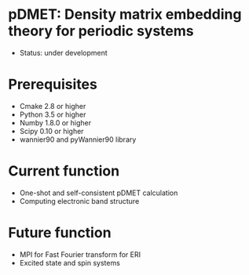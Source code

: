 # pDMET: Density matrix embedding theory for periodic systems 
- Status: under development

# Prerequisites
- Cmake 2.8 or higher
- Python 3.5 or higher
- Numby 1.8.0 or higher
- Scipy 0.10 or higher 
- wannier90 and pyWannier90 library 

# Current function
- One-shot and self-consistent pDMET calculation
- Computing electronic band structure

# Future function
- MPI for Fast Fourier transform for ERI
- Excited state and spin systems
